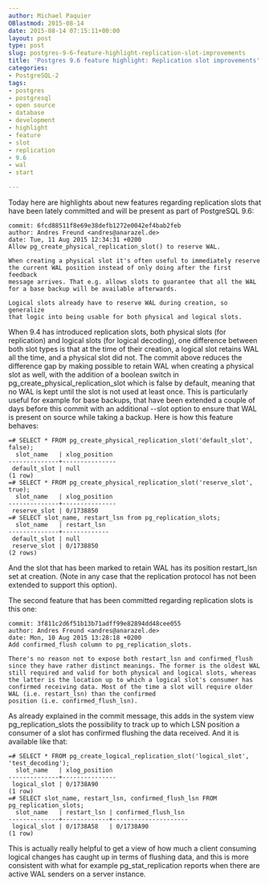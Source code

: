 ```yaml
---
author: Michael Paquier
OBlastmod: 2015-08-14
date: 2015-08-14 07:15:11+00:00
layout: post
type: post
slug: postgres-9-6-feature-highlight-replication-slot-improvements
title: 'Postgres 9.6 feature highlight: Replication slot improvements'
categories:
- PostgreSQL-2
tags:
- postgres
- postgresql
- open source
- database
- development
- highlight
- feature
- slot
- replication
- 9.6
- wal
- start

---
```


Today here are highlights about new features regarding replication slots
that have been lately committed and will be present as part of PostgreSQL
9.6:

    commit: 6fcd88511f8e69e38defb1272e0042ef4bab2feb
    author: Andres Freund <andres@anarazel.de>
    date: Tue, 11 Aug 2015 12:34:31 +0200
    Allow pg_create_physical_replication_slot() to reserve WAL.

    When creating a physical slot it's often useful to immediately reserve
    the current WAL position instead of only doing after the first feedback
    message arrives. That e.g. allows slots to guarantee that all the WAL
    for a base backup will be available afterwards.

    Logical slots already have to reserve WAL during creation, so generalize
    that logic into being usable for both physical and logical slots.

When 9.4 has introduced replication slots, both physical slots (for
replication) and logical slots (for logical decoding), one difference between
both slot types is that at the time of their creation, a logical slot retains
WAL all the time, and a physical slot did not. The commit above reduces the
difference gap by making possible to retain WAL when creating a physical
slot as well, with the addition of a boolean switch in
pg\_create\_physical\_replication\_slot which is false by default, meaning
that no WAL is kept until the slot is not used at least once. This is
particularly useful for example for base backups, that have been extended
a couple of days before this commit with an additional --slot option to
ensure that WAL is present on source while taking a backup. Here is how
this feature behaves:

    =# SELECT * FROM pg_create_physical_replication_slot('default_slot', false);
      slot_name   | xlog_position
    --------------+---------------
     default_slot | null
    (1 row)
    =# SELECT * FROM pg_create_physical_replication_slot('reserve_slot', true);
      slot_name   | xlog_position
    --------------+---------------
     reserve_slot | 0/1738850
    =# SELECT slot_name, restart_lsn from pg_replication_slots;
      slot_name   | restart_lsn
    --------------+-------------
     default_slot | null
     reserve_slot | 0/1738850
    (2 rows)

And the slot that has been marked to retain WAL has its position restart\_lsn
set at creation. (Note in any case that the replication protocol has not been
extended to support this option).

The second feature that has been committed regarding replication slots
is this one:

    commit: 3f811c2d6f51b13b71adff99e82894dd48cee055
    author: Andres Freund <andres@anarazel.de>
    date: Mon, 10 Aug 2015 13:28:18 +0200
    Add confirmed_flush column to pg_replication_slots.

    There's no reason not to expose both restart_lsn and confirmed_flush
    since they have rather distinct meanings. The former is the oldest WAL
    still required and valid for both physical and logical slots, whereas
    the latter is the location up to which a logical slot's consumer has
    confirmed receiving data. Most of the time a slot will require older
    WAL (i.e. restart_lsn) than the confirmed
    position (i.e. confirmed_flush_lsn).

As already explained in the commit message, this adds in the system view
pg\_replication\_slots the possibility to track up to which LSN position
a consumer of a slot has confirmed flushing the data received. And it is
available like that:

    =# SELECT * FROM pg_create_logical_replication_slot('logical_slot', 'test_decoding');
      slot_name   | xlog_position
    --------------+---------------
     logical_slot | 0/1738A90
    (1 row)
    =# SELECT slot_name, restart_lsn, confirmed_flush_lsn FROM pg_replication_slots;
      slot_name   | restart_lsn | confirmed_flush_lsn
    --------------+-------------+---------------------
     logical_slot | 0/1738A58   | 0/1738A90
    (1 row)

This is actually really helpful to get a view of how much a client
consuming logical changes has caught up in terms of flushing data,
and this is more consistent with what for example pg\_stat\_replication
reports when there are active WAL senders on a server instance.
